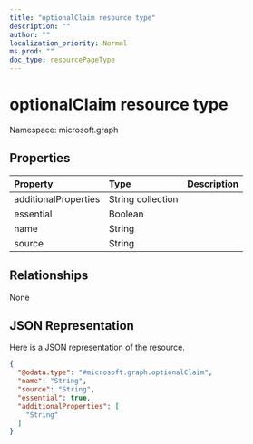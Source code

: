 ```yaml
---
title: "optionalClaim resource type"
description: ""
author: ""
localization_priority: Normal
ms.prod: ""
doc_type: resourcePageType
---
```


# optionalClaim resource type


Namespace: microsoft.graph



## Properties
|Property|Type|Description|
|:---|:---|:---|
|additionalProperties|String collection||
|essential|Boolean||
|name|String||
|source|String||

## Relationships
None

## JSON Representation
Here is a JSON representation of the resource.
<!-- {
  "blockType": "resource",
  "@odata.type": "microsoft.graph.optionalClaim"
}
-->
``` json
{
  "@odata.type": "#microsoft.graph.optionalClaim",
  "name": "String",
  "source": "String",
  "essential": true,
  "additionalProperties": [
    "String"
  ]
}
```

